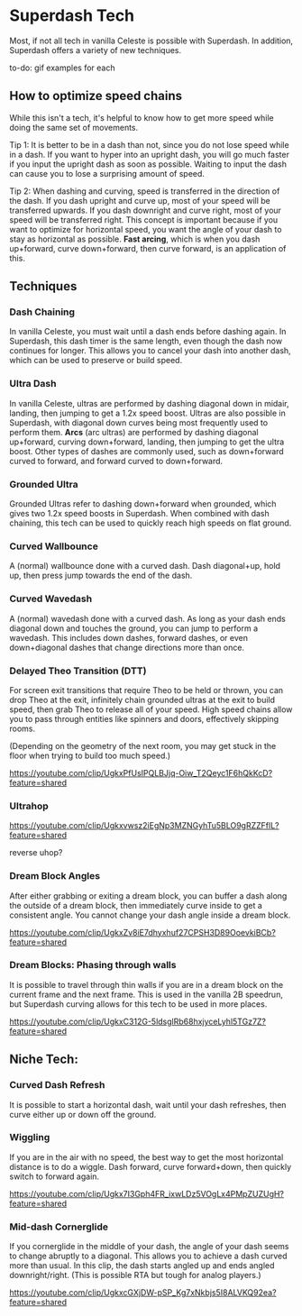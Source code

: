 # Superdash Tech

Most, if not all tech in vanilla Celeste is possible with Superdash. In addition, Superdash offers a variety of new techniques.

to-do: gif examples for each
## How to optimize speed chains
While this isn't a tech, it's helpful to know how to get more speed while doing the same set of movements.

Tip 1: It is better to be in a dash than not, since you do not lose speed while in a dash. If you want to hyper into an upright dash, you will go much faster if you input the upright dash as soon as possible. Waiting to input the dash can cause you to lose a surprising amount of speed.

Tip 2: When dashing and curving, speed is transferred in the direction of the dash. If you dash upright and curve up, most of your speed will be transferred upwards. If you dash downright and curve right, most of your speed will be transferred right. This concept is important because if you want to optimize for horizontal speed, you want the angle of your dash to stay as horizontal as possible. **Fast arcing**, which is when you dash up+forward, curve down+forward, then curve forward, is an application of this.

## Techniques

### Dash Chaining
In vanilla Celeste, you must wait until a dash ends before dashing again. In Superdash, this dash timer is the same length, even though the dash now continues for longer. This allows you to cancel your dash into another dash, which can be used to preserve or build speed.

### Ultra Dash
In vanilla Celeste, ultras are performed by dashing diagonal down in midair, landing, then jumping to get a 1.2x speed boost. Ultras are also possible in Superdash, with diagonal down curves being most frequently used to perform them. **Arcs** (arc ultras) are performed by dashing diagonal up+forward, curving down+forward, landing, then jumping to get the ultra boost. Other types of dashes are commonly used, such as down+forward curved to forward, and forward curved to down+forward. 

### Grounded Ultra
Grounded Ultras refer to dashing down+forward when grounded, which gives two 1.2x speed boosts in Superdash. When combined with dash chaining, this tech can be used to quickly reach high speeds on flat ground.

### Curved Wallbounce
A (normal) wallbounce done with a curved dash. Dash diagonal+up, hold up, then press jump towards the end of the dash. 

### Curved Wavedash
A (normal) wavedash done with a curved dash. As long as your dash ends diagonal down and touches the ground, you can jump to perform a wavedash. This includes down dashes, forward dashes, or even down+diagonal dashes that change directions more than once.

### Delayed Theo Transition (DTT)
For screen exit transitions that require Theo to be held or thrown, you can drop Theo at the exit, infinitely chain grounded ultras at the exit to build speed, then grab Theo to release all of your speed. High speed chains allow you to pass through entities like spinners and doors, effectively skipping rooms.

(Depending on the geometry of the next room, you may get stuck in the floor when trying to build too much speed.)

https://youtube.com/clip/UgkxPfUsIPQLBJjq-Oiw_T2Qeyc1F6hQkKcD?feature=shared

### Ultrahop


https://youtube.com/clip/Ugkxvwsz2iEgNp3MZNGyhTu5BLO9gRZZFflL?feature=shared

reverse uhop?

### Dream Block Angles
After either grabbing or exiting a dream block, you can buffer a dash along the outside of a dream block, then immediately curve inside to get a consistent angle. You cannot change your dash angle inside a dream block.

https://youtube.com/clip/UgkxZv8iE7dhyxhuf27CPSH3D89OoevkiBCb?feature=shared

### Dream Blocks: Phasing through walls
It is possible to travel through thin walls if you are in a dream block on the current frame and the next frame. This is used in the vanilla 2B speedrun, but Superdash curving allows for this tech to be used in more places.

https://youtube.com/clip/UgkxC312G-5ldsglRb68hxjyceLyhl5TGz7Z?feature=shared

## Niche Tech:

### Curved Dash Refresh
It is possible to start a horizontal dash, wait until your dash refreshes, then curve either up or down off the ground.

### Wiggling
If you are in the air with no speed, the best way to get the most horizontal distance is to do a wiggle. Dash forward, curve forward+down, then quickly switch to forward again.

https://youtube.com/clip/Ugkx7I3Gph4FR_ixwLDz5VOgLx4PMpZUZUgH?feature=shared

### Mid-dash Cornerglide
If you cornerglide in the middle of your dash, the angle of your dash seems to change abruptly to a diagonal. This allows you to achieve a dash curved more than usual. In this clip, the dash starts angled up and ends angled downright/right. (This is possible RTA but tough for analog players.)

https://youtube.com/clip/UgkxcGXjDW-pSP_Kg7xNkbjs5I8ALVKQ92ea?feature=shared
